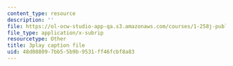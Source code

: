 ```yaml
---
content_type: resource
description: ''
file: https://ol-ocw-studio-app-qa.s3.amazonaws.com/courses/1-258j-public-transportation-systems-spring-2017/48d088097bb55b9b9531ff46fcbf8a83_avWOCswUJyI.vtt
file_type: application/x-subrip
resourcetype: Other
title: 3play caption file
uid: 48d08809-7bb5-5b9b-9531-ff46fcbf8a83
---
```

